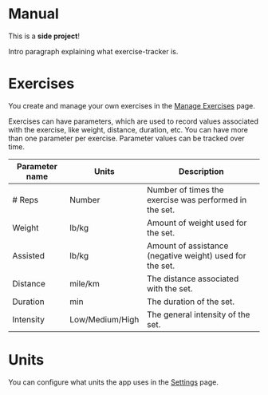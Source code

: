 # Manual

<div class="notification is-warning is-light">

This is a **side project**!

</div>

Intro paragraph explaining what exercise-tracker is.

# Exercises

You create and manage your own exercises in the [Manage Exercises](/exercises) page.

Exercises can have parameters, which are used to record values associated with the exercise, like weight, distance, duration, etc. You can have more than one parameter per exercise. Parameter values can be tracked over time.

| Parameter name                           | Units           | Description                                              |
| ---------------------------------------- | --------------- | -------------------------------------------------------- |
| # Reps                                   | Number          | Number of times the exercise was performed in the set.   |
| <i class="ti ti-weight"></i> Weight      | lb/kg           | Amount of weight used for the set.                       |
| <i class="ti ti-lifebuoy"></i> Assisted  | lb/kg           | Amount of assistance (negative weight) used for the set. |
| <i class="ti ti-ruler-3"></i> Distance   | mile/km         | The distance associated with the set.                    |
| <i class="ti ti-clock"></i> Duration     | min             | The duration of the set.                                 |
| <i class="ti ti-activity"></i> Intensity | Low/Medium/High | The general intensity of the set.                        |

# Units

You can configure what units the app uses in the [Settings](/settings) page.
